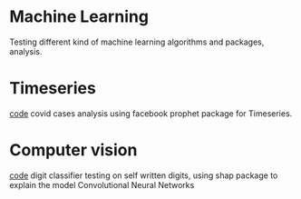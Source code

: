 # Machine Learning
Testing different kind of machine learning algorithms and packages, analysis.

# Timeseries

[code](https://github.com/jano31415/machine_learning/tree/main/covid) covid cases analysis using facebook prophet package for Timeseries.

# Computer vision
[code](https://github.com/jano31415/machine_learning/blob/main/mnist/mnist.ipynb) digit classifier testing on self written digits, using shap package to explain the model
Convolutional Neural Networks
